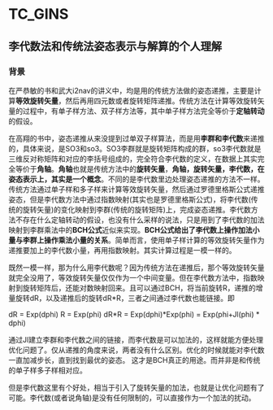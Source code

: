 # TC_GINS

## 李代数法和传统法姿态表示与解算的个人理解

### 背景
在严恭敏的书和武大i2nav的讲义中，均是用的传统方法做的姿态递推，主要是计算**等效旋转矢量**，然后再用四元数或者旋转矩阵递推。传统方法在计算等效旋转矢量的过程中，有单子样方法、双子样方法等，其中单子样方法完全等价于**定轴转动**的假设。

在高翔的书中，姿态递推从来没提到过单双子样算法，而是用**李群和李代数**来递推的，具体来说，是SO3和so3。SO3李群就是旋转矩阵构成的群，so3李代数就是三维反对称矩阵和对应的李括号组成的，完全符合李代数的定义，在数据上其实完全等价于**角轴**。**角轴**也就是传统方法中的**旋转矢量**，**角轴，旋转矢量，李代数，在姿态表示上，其实是一个概念**。不同的是李代数里边处理姿态递推的方法不一样。传统方法通过单子样和多子样来计算等效旋转矢量，然后通过罗德里格斯公式递推姿态，但是李代数方法中通过指数映射(其实也是罗德里格斯公式)，将李代数(传统的旋转矢量)的变化映射到李群(传统的旋转矩阵)上，完成姿态递推。李代数方法不存在什么定轴转动的假设，也没有什么采样的说法，只是用到了李代数的加法映射到李群乘法中的**BCH公式**近似来实现。**BCH公式给出了李代数上操作加法小量与李群上操作乘法小量的关系**。简单而言，使用单子样计算的等效旋转矢量作为递推要加上的李代数小量，再用指数映射。其实计算过程是一模一样的。

既然一模一样，那为什么用李代数呢？因为传统方法在递推后，那个等效旋转矢量就完全没用了，等效旋转矢量仅仅作为一个中间变量。但在李代数方法中，指数映射到旋转矩阵后，还能对数映射回来。且可以通过BCH，将当前旋转R，递推的增量旋转dR，以及递推后的旋转dR*R，三者之间通过李代数也能链接。即

dR = Exp(dphi)
R = Exp(phi)
dR*R = Exp(dphi)*Exp(phi) = Exp(phi+Jl(phi) * dphi)

通过Jl建立李群和李代数之间的链接，而李代数是可以加法的，这样就能方便处理优化问题了。仅从递推的角度来说，两者没有什么区别。优化的时候就能对李代数一直加减步长，直到找到最优的姿态。
这才是BCH真正的用途。而并非是和传统的单子样多子样相对应。



<!-- $$
\begin{bmatrix}
\cos\theta & -\sin\theta & 0 \\
\sin\theta & \cos\theta & 0 \\
0 & 0 & 1
\end{bmatrix}
\begin{bmatrix}
\cos\phi & 0 & \sin\phi \\
0 & 1 & 0 \\
-\sin\phi & 0 & \cos\phi
\end{bmatrix}
\begin{bmatrix}
\cos\psi & -\sin\psi & 0 \\
\sin\psi & \cos\psi & 0 \\
0 & 0 & 1
\end{bmatrix}
=
\begin{bmatrix}
\cos(\theta+\phi+\psi) & -\sin(\theta+\phi+\psi) & 0 \\
\sin(\theta+\phi+\psi) & \cos(\theta+\phi+\psi) & 0 \\
0 & 0 & 1
\end{bmatrix}
$$ -->

但是李代数这里有个好处，相当于引入了旋转矢量的加法，也就是让优化问题有了可能。李代数(或者说角轴)是没有任何限制的，可以直接作为一个加法的扰动。